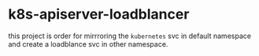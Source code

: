 # k8s-apiserver-loadblancer
this project is order for mirrroring the `kubernetes` svc in default namespace and create a loadblance svc in other namespace.
